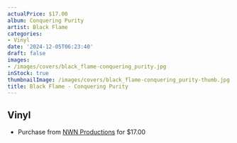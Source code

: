 ```yaml
---
actualPrice: $17.00
album: Conquering Purity
artist: Black Flame
categories:
- Vinyl
date: '2024-12-05T06:23:40'
draft: false
images:
- /images/covers/black_flame-conquering_purity.jpg
inStock: true
thumbnailImage: /images/covers/black_flame-conquering_purity-thumb.jpg
title: Black Flame - Conquering Purity
---
```


## Vinyl
* Purchase from [NWN Productions](http://shop.nwnprod.com/index.php?route=product/product&path=75&product_id=9381&sort=pd.name&order=ASC) for $17.00
